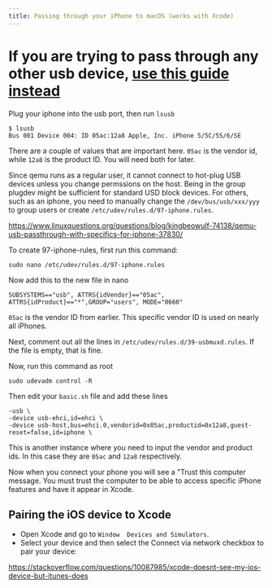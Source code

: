 ```yaml
---
title: Passing through your iPhone to macOS (works with Xcode)
--- 
```


# If you are trying to pass through any other usb device, [use this guide instead](/docs/guide-usb-passthrough)

Plug your iphone into the usb port, then run `lsusb`

```
$ lsusb
Bus 001 Device 004: ID 05ac:12a8 Apple, Inc. iPhone 5/5C/5S/6/SE
```

There are a couple of values that are important here. `05ac` is the vendor id, while `12a8` is the product ID. You will need both for later.

Since qemu runs as a regular user, it cannot connect to hot-plug USB devices unless you change permssions on the host. Being in the group plugdev might be sufficient for standard USD block devices. For others, such as an iphone, you need to manually change the `/dev/bus/usb/xxx/yyy` to group users or create `/etc/udev/rules.d/97-iphone.rules`.

https://www.linuxquestions.org/questions/blog/kingbeowulf-74138/qemu-usb-passthrough-with-specifics-for-iphone-37830/

To create 97-iphone-rules, first run this command:

```
sudo nano /etc/udev/rules.d/97-iphone.rules
```

Now add this to the new file in nano

```
SUBSYSTEMS=="usb", ATTRS{idVendor}=="05ac", ATTRS{idProduct}=="*",GROUP="users", MODE="0660"
```

`05ac` is the vendor ID from earlier. This specific vendor ID is used on nearly all iPhones.

Next, comment out all the lines in `/etc/udev/rules.d/39-usbmuxd.rules`. If the file is empty, that is fine.

Now, run this command as root
```
sudo udevadm control -R
```

Then edit your `basic.sh` file and add these lines

```
-usb \
-device usb-ehci,id=ehci \
-device usb-host,bus=ehci.0,vendorid=0x05ac,productid=0x12a8,guest-reset=false,id=iphone \
```

This is another instance where you need to input the vendor and product ids. In this case they are `05ac` and `12a8` respectively.

Now when you connect your phone you will see a "Trust this computer message. You must trust the computer to be able to access specific iPhone features and have it appear in Xcode.

## Pairing the iOS device to Xcode
* Open Xcode and go to `Window  Devices and Simulators`.
* Select your device and then select the Connect via network checkbox to pair your device:

https://stackoverflow.com/questions/10087985/xcode-doesnt-see-my-ios-device-but-itunes-does


